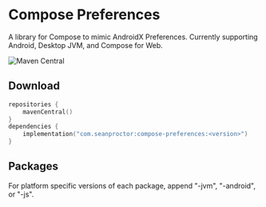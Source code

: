 # Compose Preferences

A library for Compose to mimic AndroidX Preferences. Currently supporting Android, Desktop JVM, and Compose for Web.

![Maven Central](https://img.shields.io/maven-central/v/com.seanproctor/compose-preferences)

## Download

```kotlin
repositories {
    mavenCentral()
}
dependencies {
    implementation("com.seanproctor:compose-preferences:<version>")
}
```

## Packages

For platform specific versions of each package, append "-jvm", "-android", or "-js".